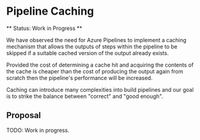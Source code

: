 # Pipeline Caching

** Status: Work in Progress **

We have observed the need for Azure Pipelines to implement a caching mechanism that allows the outputs of steps within the pipeline to be skipped if a suitable cached version of the output already exists.

Provided the cost of determining a cache hit and acquiring the contents of the cache is cheaper than the cost of producing the output again from scratch then the pipeline's performance will be increased.

Caching can introduce many complexities into build pipelines and our goal is to strike the balance between "correct" and "good enough".

## Proposal

TODO: Work in progress.